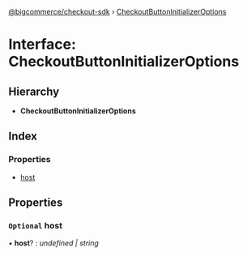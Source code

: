 [@bigcommerce/checkout-sdk](../README.md) › [CheckoutButtonInitializerOptions](checkoutbuttoninitializeroptions.md)

# Interface: CheckoutButtonInitializerOptions

## Hierarchy

* **CheckoutButtonInitializerOptions**

## Index

### Properties

* [host](checkoutbuttoninitializeroptions.md#optional-host)

## Properties

### `Optional` host

• **host**? : *undefined | string*
